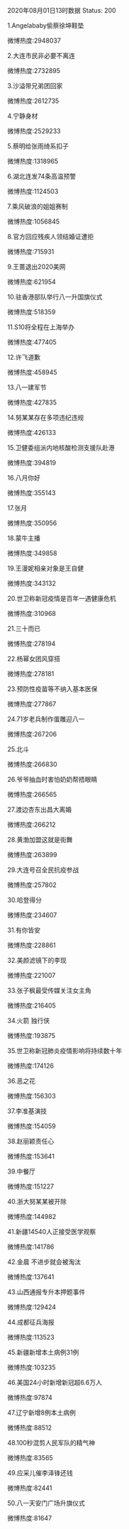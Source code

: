 2020年08月01日13时数据
Status: 200

1.Angelababy偷蔡徐坤鞋垫

微博热度:2948037

2.大连市民非必要不离连

微博热度:2732895

3.沙溢带兄弟团回家

微博热度:2612735

4.宁静身材

微博热度:2529233

5.蔡明给张雨绮系扣子

微博热度:1318965

6.湖北连发74条高温预警

微博热度:1124503

7.乘风破浪的姐姐赛制

微博热度:1056845

8.官方回应残疾人领结婚证遭拒

微博热度:715931

9.王蔷退出2020美网

微博热度:621954

10.驻香港部队举行八一升国旗仪式

微博热度:518359

11.S10将全程在上海举办

微博热度:477405

12.许飞道歉

微博热度:458945

13.八一建军节

微博热度:427835

14.努某某存在多项违纪违规

微博热度:426133

15.卫健委组派内地核酸检测支援队赴港

微博热度:394819

16.八月你好

微博热度:355143

17.张月

微博热度:350956

18.蒙牛主播

微博热度:349858

19.王漫妮相亲对象是王自健

微博热度:343132

20.世卫称新冠疫情是百年一遇健康危机

微博热度:310968

21.三十而已

微博热度:278194

22.杨幂女团风穿搭

微博热度:278181

23.预防性疫苗等不纳入基本医保

微博热度:277867

24.71岁老兵制作蛋雕迎八一

微博热度:267206

25.北斗

微博热度:266830

26.爷爷抽血时害怕奶奶帮捂眼睛

微博热度:266565

27.渡边杏东出昌大离婚

微博热度:266212

28.黄渤加盟这就是街舞

微博热度:263899

29.大连号召全民抗疫参战

微博热度:257802

30.哈登得分

微博热度:234607

31.有你皆安

微博热度:228861

32.美颜滤镜下的李现

微博热度:221007

33.张子枫最受传媒关注女主角

微博热度:216405

34.火箭 独行侠

微博热度:193875

35.世卫称新冠肺炎疫情影响将持续数十年

微博热度:174126

36.恶之花

微博热度:156303

37.李准基演技

微博热度:154059

38.赵丽颖责任心

微博热度:153641

39.中餐厅

微博热度:151227

40.浙大努某某被开除

微博热度:144982

41.新疆14540人正接受医学观察

微博热度:141786

42.金晨 不进步就会被淘汰

微博热度:137641

43.山西通报专升本押题事件

微博热度:129424

44.成都征兵海报

微博热度:113523

45.新疆新增本土病例31例

微博热度:103235

46.美国24小时新增新冠超6.6万人

微博热度:97874

47.辽宁新增8例本土病例

微博热度:88512

48.100秒混剪人民军队的精气神

微博热度:83565

49.应采儿催李泽锋还钱

微博热度:82441

50.八一天安门广场升旗仪式

微博热度:81647

